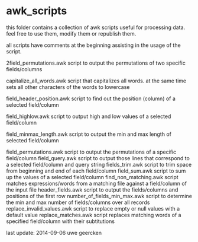 awk_scripts
===========

this folder contains a collection of awk scripts
useful for processing data. feel free to  use them,
modify them or republish them.

all scripts have comments at the beginning assisting
in the usage of the script.

2field_permutations.awk			script to output the permutations of two specific fields/columns

capitalize_all_words.awk		script that capitalizes all words. at the same time sets all other characters of the words to lowercase

field_header_position.awk		script to find out the position (column) of a selected field/column

field_highlow.awk			script to output high and low values of a selected field/column

field_minmax_length.awk			script to output the min and max length of selected field/column

field_permutations.awk			script to output the permutations of a specific field/column
field_query.awk				script to output those lines that correspond to a selected field/column and query string
fields_trim.awk				script to trim space from beginning and end of each field/column
field_sum.awk				script to sum up the values of a selected field/column
find_non_matching.awk			script matches expressions/words from a matching file against a field/column of the input file
header_fields.awk			script to output the fields/columns and positions of the first row
number_of_fields_min_max.awk		script to determine the min and max number of fields/columns over all records
replace_invalid_values.awk		script to replace empty or null values with a default value
replace_matches.awk			script replaces matching words of a specified field/column with their subtitutions

last update: 2014-09-06 uwe geercken

